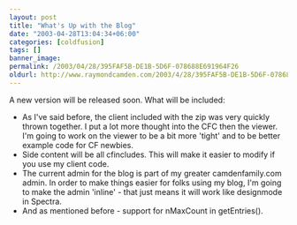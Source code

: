 ```yaml
---
layout: post
title: "What's Up with the Blog"
date: "2003-04-28T13:04:34+06:00"
categories: [coldfusion]
tags: []
banner_image: 
permalink: /2003/04/28/395FAF5B-DE1B-5D6F-078688E691964F26
oldurl: http://www.raymondcamden.com/2003/4/28/395FAF5B-DE1B-5D6F-078688E691964F26
---
```


A new version will be released soon. What will be included:

<ul>
<li>As I've said before, the client included with the zip was very quickly thrown together. I put a lot more thought into the CFC then the viewer. I'm going to work on the viewer to be a bit more 'tight' and to be better example code for CF newbies.
<li>Side content will be all cfincludes. This will make it easier to modify if you use my client code.
<li>The current admin for the blog is part of my greater camdenfamily.com admin. In order to make things easier for folks using my blog, I'm going to make the admin 'inline' - that just means it will work like designmode in Spectra.
<li>And as mentioned before - support for nMaxCount in getEntries().